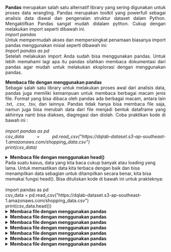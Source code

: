 <p align="justify"><b>Pandas</b> merupakan salah satu alternatif library yang sering digunakan untuk proses data wrangling. 
Pandas merupakan toolkit yang powerfull sebagai analisis data diawal dan pengenalan struktur dataset dalam Python. 
Mengaktifkan Pandas sangat mudah didalam python. Cukup dengan melakukan import seperti dibawah ini.</br>
<i>import pandas</i></br>
Untuk mempermudah akses dan mempersingkat penamaan biasanya import pandas menggunakan inisial seperti dibawah ini:</br>
<i>Import pandas as pd</i></br>
Setelah melakukan import Anda sudah bisa menggunakan pandas. Untuk lebih memahami lagi apa itu pandas silahkan membaca dokumentasi dari pandas agar mudah untuk melakukan eksplorasi dengan menggunakan pandas.</p>

<p align="justify"><b>Membaca file dengan menggunakan pandas</b></br>Sebagai salah satu library untuk melakukan proses awal dari analisis data, pandas juga memiliki kemampuan untuk membaca berbagai macam jenis file. Format yang bisa dibaca oleh pandas ada berbagai macam, antara lain .txt, .csv, .tsv, dan lainnya. Pandas tidak hanya bisa membaca file saja, namun juga bisa merubah data dari file menjadi bentuk dataframe yang akhirnya nanti bisa diakses, diagregasi dan diolah. Coba praktikan kode di bawah ini :</br></br>
<i>import pandas as pd </br>
csv_data = pd.read_csv("https://dqlab-dataset.s3-ap-southeast-1.amazonaws.com/shopping_data.csv")</br>
print(csv_data)	</i></p>


<details> <summary><b>Membaca file dengan menggunakan head()</b></br>Pada suatu kasus, data yang kita baca cukup banyak atau loading yang lama. Untuk memastikan data kita terbaca dengan baik dan bisa menampilkan data sebagian untuk ditampilkan secara benar, kita bisa memakai fungsi head(). Bisa dituliskan kode di bawah ini untuk prakteknya:</br></br>import pandas as pd</br>
csv_data = pd.read_csv("https://dqlab-dataset.s3-ap-southeast-1.amazonaws.com/shopping_data.csv")</br>
print(csv_data.head())
</summary><table align="justify"><i>Output : </br></i>
<tr><td></td><td>CustomerID </td><td>Genre</td><td>Age</td><td>Annual Income (k$)</td><td><Spending Score (1-100)/td></tr>
<tr><td>0</td><td>1</td><td>Male</td><td>19</td><td>15</td><td>39</td></tr>
<tr><td>1</td><td>2</td><td>Male </td><td>21</td><td>15</td><td>81</td></tr>
<tr><td>2</td><td>3</td><td>Female </td><td>20</td><td>16 </td><td>6</td></tr>
<tr><td>3</td><td>4</td><td>Female </td><td>23</td><td>16 </td><td>77</td></tr>
<tr><td>4</td><td>5</td><td>Female </td><td>31</td><td>17</td><td>40</td></tr>
  </table></details>
<details> <summary><b>Membaca file dengan menggunakan pandas</b></br>
</summary><table align="justify"><i>Output : </br>25</br>
Academy DQLab</i></table></details>

<details> <summary><b>Membaca file dengan menggunakan pandas</b></br>
</summary><table align="justify"><i>Output : </br>25</br>
Academy DQLab</i></table></details>

<details> <summary><b>Membaca file dengan menggunakan pandas</b></br>
</summary><table align="justify"><i>Output : </br>25</br>
Academy DQLab</i></table></details>

<details> <summary><b>Membaca file dengan menggunakan pandas</b></br>
</summary><table align="justify"><i>Output : </br>25</br>
Academy DQLab</i></table></details>

<details> <summary><b>Membaca file dengan menggunakan pandas</b></br>
</summary><table align="justify"><i>Output : </br>25</br>
Academy DQLab</i></table></details>

<details> <summary><b>Membaca file dengan menggunakan pandas</b></br>
</summary><table align="justify"><i>Output : </br>25</br>
Academy DQLab</i></table></details>

<details> <summary><b>Membaca file dengan menggunakan pandas</b></br>
</summary><table align="justify"><i>Output : </br>25</br>
Academy DQLab</i></table></details>
